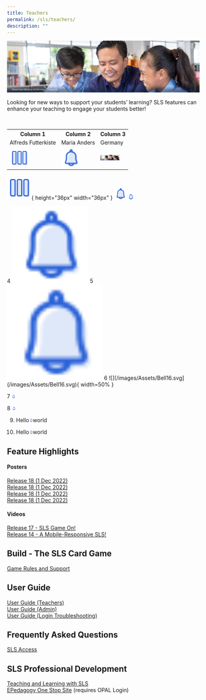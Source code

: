 ```yaml
---
title: Teachers
permalink: /sls/teachers/
description: ""
---
```

![](/images/Media/Quick%20Links/Teachers%20Hero.png)

Looking for new ways to support your students’ learning? SLS features can enhance your teaching to engage your students better!

<table>  
  <tr>  
    <th>Column 1</th>
    <th>Column 2</th>  
    <th>Column 3</th>  
  </tr>  
  <tr>  
    <td>Alfreds Futterkiste</td>  
    <td>Maria Anders</td>  
    <td>Germany</td>  
  </tr>  
  <tr>  
    <td><img src="/images/Assets/3Columns32.svg" style="width:50px;"/></td>  
    <td><img src="/images/Assets/Bell16.svg" style="width:50px;"/></td>  
    <td><img src="/images/Media/Quick%20Links/Teachers%20Hero.png" style="width:50px;"/></td>  
  </tr>  
</table>

![](/images/Assets/3Columns32.svg){ height="36px" width="36px" }
![](/images/Assets/Bell16.svg)
![](/images/Bell16%201.png)

4
    <img src="/images/Assets/Bell16.svg" width="200">
5		 
	[<img src="/images/Assets/Bell16.svg" width="250"/>](/images/Assets/Bell16.svg)
	6
	    ![](/images/Assets/Bell16.svg](/images/Assets/Bell16.svg){ width=50% }
			
7
<img src="/images/Bell16%201.png" height="10rem">

8
<img src="/images/Bell16%201.png" width="10px">

9. Hello<img src="/images/Bell16%201.png" style="width:10px;"/>world

10. Hello<td><img src="/images/Bell16%201.png" style="width:10px;"/>world</td>

## Feature Highlights  
#### Posters
[Release 18 (1 Dec 2022)](/sls/student)
<br>[Release 18 (1 Dec 2022)](/sls/student)
<br>[Release 18 (1 Dec 2022)](/sls/student)
<br>[Release 18 (1 Dec 2022)](/sls/student)
#### Videos
[Release 17 - SLS Game On!](/sls/student)
<br>[Release 14 - A Mobile-Responsive SLS!](/sls/student)

## Build - The SLS Card Game
[Game Rules and Support](/sls/student)
  
## User Guide
[User Guide (Teachers)](/sls/student)
<br>[User Guide (Admin)](/sls/student)
<br>[User Guide (Login Troubleshooting)](/sls/student)

## Frequently Asked Questions
[SLS Access](/sls/student)

## SLS Professional Development
[Teaching and Learning with SLS](/sls/student)
<br>[EPedagogy One Stop Site](/sls/student) (requires OPAL Login)